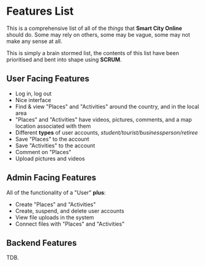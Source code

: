 # Features List

This is a comprehensive list of all of the *things* that **Smart City Online** 
should do. Some may rely on others, some may be vague, some may not make any sense at all. 

This is simply a brain stormed list, the contents of this list have been prioritised and bent into shape using **SCRUM**.

## User Facing Features

- Log in, log out
- Nice interface
- Find & view "Places" and "Activities" around the country, and in the local area
- "Places" and "Activities" have videos, pictures, comments, and a map location associated with them
- Different **types** of user accounts, *student/tourist/businessperson/retiree*
- Save "Places" to the account
- Save "Activities" to the account
- Comment on "Places"
- Upload pictures and videos

## Admin Facing Features

All of the functionality of a "User" **plus**:
- Create "Places" and "Activities"
- Create, suspend, and delete user accounts
- View file uploads in the system
- Connect files with "Places" and "Activities" 


## Backend Features

TDB.




